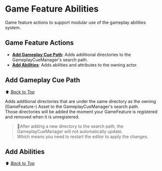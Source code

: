 # Game Feature Abilities
Game feature actions to support modular use of the gameplay abilities system.

<a name="top"></a>
## Game Feature Actions
- **[Add Gameplay Cue Path](#UGameFeatureAction_AddGameplayCuePath)**: Adds additional directories to the GameplayCueManager's search path.
- **[Add Abilities](#UGameFeatureAction_AddAbilities)**: Adds abilities and attributes to the owning actor.


 
<a name="UGameFeatureAction_AddGameplayCuePath"></a>
## Add Gameplay Cue Path
⬆️ _[Back to Top](#top)_

Adds additional directories that are under the same directory as the owning
(GameFeature-) Asset to the GameplayCueManager's search path.   
Those directories will be added the moment your GameFeature is registered and removed when it is unregistered.

> 📝After adding a new directory to the search path, the GameplayCueManager will not automatically update.    
> Which means you need to restart the editor to apply the changes.

<a name="UGameFeatureAction_AddAbilities"></a>
## Add Abilities
⬆️ _[Back to Top](#top)_
